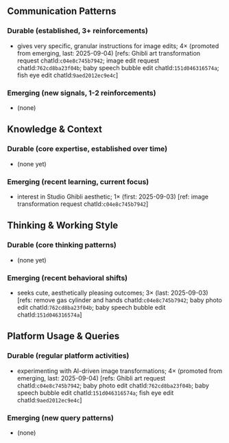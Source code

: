 ## Communication Patterns
### Durable (established, 3+ reinforcements)
- gives very specific, granular instructions for image edits; 4× (promoted from emerging, last: 2025-09-04) [refs: Ghibli art transformation request chatId:`c04e8c745b7942`; image edit request chatId:`762cd8ba23f04b`; baby speech bubble edit chatId:`151d046316574a`; fish eye edit chatId:`9aed2012ec9e4c`]

### Emerging (new signals, 1-2 reinforcements)
- (none)

## Knowledge & Context
### Durable (core expertise, established over time)
- (none yet)

### Emerging (recent learning, current focus)
- interest in Studio Ghibli aesthetic; 1× (first: 2025-09-03) [ref: image transformation request chatId:`c04e8c745b7942`]

## Thinking & Working Style
### Durable (core thinking patterns)
- (none yet)

### Emerging (recent behavioral shifts)
- seeks cute, aesthetically pleasing outcomes; 3× (last: 2025-09-03) [refs: remove gas cylinder and hands chatId:`c04e8c745b7942`; baby photo edit chatId:`762cd8ba23f04b`; baby speech bubble edit chatId:`151d046316574a`]

## Platform Usage & Queries
### Durable (regular platform activities)
- experimenting with AI-driven image transformations; 4× (promoted from emerging, last: 2025-09-04) [refs: Ghibli art request chatId:`c04e8c745b7942`; baby photo edit chatId:`762cd8ba23f04b`; baby speech bubble edit chatId:`151d046316574a`; fish eye edit chatId:`9aed2012ec9e4c`]

### Emerging (new query patterns)
- (none)